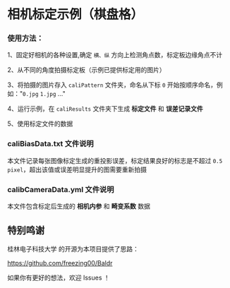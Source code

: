 # 相机标定示例（棋盘格）

### 使用方法：

1、固定好相机的各种设置,确定 `横、纵` 方向上检测角点数，标定板边缘角点不计

2、从不同的角度拍摄标定板（示例已提供标定用的图片）

3、将拍摄的图片存入 `caliPattern` 文件夹，命名从下标 `0` 开始按顺序命名，例如："`0.jpg`  `1.jpg` ..."

4、运行示例，在 `caliResults` 文件夹下生成 **标定文件** 和 **误差记录文件**

5、使用标定文件的数据

### caliBiasData.txt 文件说明
本文件记录每张图像标定生成的重投影误差，标定结果良好的标志是不超过 `0.5 pixel`，超出该值或误差明显提升的图需要重新拍摄

### calibCameraData.yml 文件说明
本文件包含标定后生成的 **相机内参** 和 **畸变系数** 数据

## 特别鸣谢
桂林电子科技大学 的开源为本项目提供了思路：

https://github.com/freezing00/Baldr

如果你有更好的想法，欢迎 Issues ！